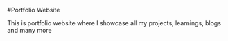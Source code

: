 #Portfolio Website

This is portfolio website where I showcase all my projects, learnings, blogs and many more 
